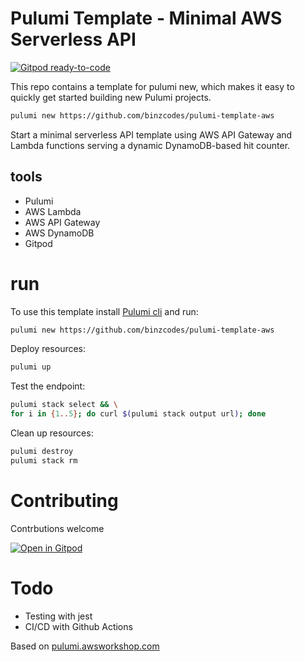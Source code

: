 # Pulumi Template - Minimal AWS Serverless API

[![Gitpod ready-to-code](https://img.shields.io/badge/Gitpod-ready--to--code-908a85?logo=gitpod)](https://gitpod.io/#https://github.com/binzcodes/pulumi-minimal-dynamodb-api)

This repo contains a template for pulumi new, which makes it easy to quickly get started building new Pulumi projects.

```bash
pulumi new https://github.com/binzcodes/pulumi-template-aws
```

Start a minimal serverless API template using AWS API Gateway and Lambda functions serving a dynamic DynamoDB-based hit counter.

## tools

- Pulumi
- AWS Lambda
- AWS API Gateway
- AWS DynamoDB
- Gitpod


# run

To use this template install [Pulumi cli](https://www.pulumi.com/docs/get-started/install/) and run:
```bash
pulumi new https://github.com/binzcodes/pulumi-template-aws
```

Deploy resources:

```bash
pulumi up
```

Test the endpoint:

```bash
pulumi stack select && \
for i in {1..5}; do curl $(pulumi stack output url); done
```

Clean up resources:

```bash
pulumi destroy
pulumi stack rm
```

# Contributing
Contrbutions welcome

[![Open in Gitpod](https://gitpod.io/button/open-in-gitpod.svg)](https://gitpod.io/#https://github.com/binzcodes/pulumi-minimal-dynamodb-api)

# Todo
- Testing with jest
- CI/CD with Github Actions

Based on [pulumi.awsworkshop.com](https://pulumi.awsworkshop.io/additional-content/120_serverless_application_patterns/1_new_project.html)
